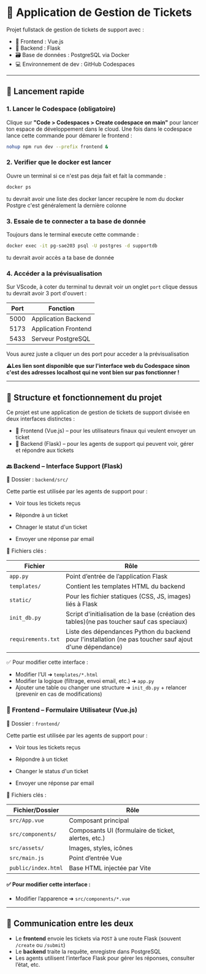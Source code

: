 # 🎫 Application de Gestion de Tickets

Projet fullstack de gestion de tickets de support avec :
- 🎨 Frontend : Vue.js
- 🧠 Backend : Flask
- 🗃️ Base de données : PostgreSQL via Docker
- 💻 Environnement de dev : GitHub Codespaces

---

## 🚀 Lancement rapide

### 1. Lancer le Codespace (obligatoire)

Clique sur **"Code > Codespaces > Create codespace on main"** pour lancer ton espace de développement dans le cloud. Une fois dans le codespace lance cette commande pour démarer le frontend : 

```bash
nohup npm run dev --prefix frontend &
```

### 2. Verifier que le docker est lancer

Ouvre un terminal si ce n'est pas deja fait et fait la commande :

```bash
docker ps
```

tu devrait avoir une liste des docker lancer recupère le nom du docker Postgre c'est généralement la dernière colonne

### 3. Essaie de te connecter a ta base de donnée

Toujours dans le terminal execute cette commande :

```bash
docker exec -it pg-sae203 psql -U postgres -d supportdb
```
tu devrait avoir accès a ta base de donnée

### 4. Accéder a la prévisualisation

Sur VScode, à coter du terminal tu devrait voir un onglet `port` clique dessus tu devrait avoir 3 port d'ouvert :

| Port | Fonction             |
|------|----------------------|
| 5000 | Application Backend  |
| 5173 | Application Frontend |
| 5433 | Serveur PostgreSQL   |

Vous aurez juste a cliquer un des port pour acceder a la prévisualisation 

**⚠️Les lien sont disponible que sur l'interface web du Codespace sinon c'est des adresses localhost qui ne vont bien sur pas fonctionner !**

---
## 🧠 Structure et fonctionnement du projet

Ce projet est une application de gestion de tickets de support divisée en deux interfaces distinctes :

- 🎨 Frontend (Vue.js) – pour les utilisateurs finaux qui veulent envoyer un ticket
- 🧠 Backend (Flask) – pour les agents de support qui peuvent voir, gérer et répondre aux tickets

### 🔙 Backend – Interface Support (Flask)

📁 Dossier : `backend/src/`

Cette partie est utilisée par les agents de support pour :

- Voir tous les tickets reçus

- Répondre à un ticket

- Chnager le statut d'un ticket

- Envoyer une réponse par email

📌 Fichiers clés :

| Fichier            | Rôle                                                                                                     |
|--------------------|----------------------------------------------------------------------------------------------------------|
| `app.py`           | Point d’entrée de l’application Flask                                                                    |
| `templates/`       | Contient les templates HTML du backend                                                                   |
| `static/`          | Pour les fichier statiques (CSS, JS, images) liés à Flask                                                |
| `init_db.py`       | Script d'initialisation de la base (création des tables)(ne pas toucher sauf cas speciaux)                                 |
| `requirements.txt` | Liste des dépendances Python du backend pour l'installation (ne pas toucher sauf ajout d'une dépendance) |

✅ Pour modifier cette interface :
- Modifier l’UI ➜ `templates/*.html`
- Modifier la logique (filtrage, envoi email, etc.) ➜ `app.py`
- Ajouter une table ou changer une structure ➜ `init_db.py` + relancer (prevenir en cas de modifications)

### 🎨 Frontend – Formulaire Utilisateur (Vue.js)

📁 Dossier : `frontend/`

Cette partie est utilisée par les agents de support pour :

- Voir tous les tickets reçus

- Répondre à un ticket

- Changer le status d'un ticket

- Envoyer une réponse par email

📌 Fichiers clés :

| Fichier/Dossier               | Rôle |
|-------------------------------|------|
| `src/App.vue`                 | Composant principal |
| `src/components/`             | Composants UI (formulaire de ticket, alertes, etc.) |
| `src/assets/`                 | Images, styles, icônes |
| `src/main.js`                 | Point d’entrée Vue |
| `public/index.html`           | Base HTML injectée par Vite |

#### ✅ Pour modifier cette interface :
- Modifier l’apparence ➜ `src/components/*.vue`

---

## 🔗 Communication entre les deux

- Le **frontend** envoie les tickets via `POST` à une route Flask (souvent `/create` ou `/submit`)
- Le **backend** traite la requête, enregistre dans PostgreSQL
- Les agents utilisent l’interface Flask pour gérer les réponses, consulter l’état, etc.
